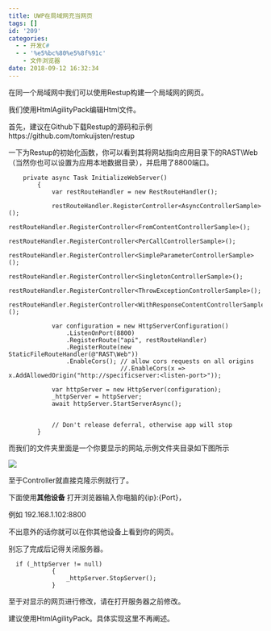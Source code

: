 ```yaml
---
title: UWP在局域网充当网页
tags: []
id: '209'
categories:
  - - 开发C#
  - - '%e5%bc%80%e5%8f%91c'
    - 文件浏览器
date: 2018-09-12 16:32:34
---
```


在同一个局域网中我们可以使用Restup构建一个局域网的网页。

我们使用HtmlAgilityPack编辑Html文件。

首先，建议在Github下载Restup的源码和示例https://github.com/tomkuijsten/restup

一下为Restup的初始化函数，你可以看到其将网站指向应用目录下的RAST\\Web（当然你也可以设置为应用本地数据目录），并启用了8800端口。

```
    private async Task InitializeWebServer()
        {
            var restRouteHandler = new RestRouteHandler();

            restRouteHandler.RegisterController<AsyncControllerSample>();
            restRouteHandler.RegisterController<FromContentControllerSample>();
            restRouteHandler.RegisterController<PerCallControllerSample>();
            restRouteHandler.RegisterController<SimpleParameterControllerSample>();
            restRouteHandler.RegisterController<SingletonControllerSample>();
            restRouteHandler.RegisterController<ThrowExceptionControllerSample>();
            restRouteHandler.RegisterController<WithResponseContentControllerSample>();
 
            var configuration = new HttpServerConfiguration()
                .ListenOnPort(8800)
                .RegisterRoute("api", restRouteHandler)
                .RegisterRoute(new StaticFileRouteHandler(@"RAST\Web"))
                .EnableCors(); // allow cors requests on all origins
                               //.EnableCors(x => x.AddAllowedOrigin("http://specificserver:<listen-port>"));

            var httpServer = new HttpServer(configuration);
            _httpServer = httpServer;
            await httpServer.StartServerAsync();


            // Don't release deferral, otherwise app will stop
        }
```

而我们的文件夹里面是一个你要显示的网站,示例文件夹目录如下图所示

![](https://idevlab.cn/wordpress/wp-content/uploads/2018/09/p-2.png)

至于Controller就直接克隆示例就行了。

下面使用**其他设备** 打开浏览器输入你电脑的{ip}:{Port}，

例如 192.168.1.102:8800

不出意外的话你就可以在你其他设备上看到你的网页。

别忘了完成后记得关闭服务器。

```
  if (_httpServer != null)
            {
                _httpServer.StopServer();
            }
```

至于对显示的网页进行修改，请在打开服务器之前修改。

建议使用HtmlAgilityPack。具体实现这里不再阐述。